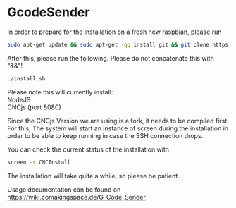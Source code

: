 # GcodeSender
In order to prepare for the installation on a fresh new raspbian, please run
```bash
sudo apt-get update && sudo apt-get -qq install git && git clone https://github.com/comakingspace/GcodeSender.git && cd GcodeSender
```

After this, please run the following. Please do not concatenate this with "&&"!
```bash
./install.sh
```

Please note this will currently install:  
NodeJS<br/>
CNCjs (port 8080)

Since the CNCjs Version we are using is a fork, it needs to be compiled first.<br/>
For this, The system will start an instance of screen during the installation in order to be able to keep running in case the SSH connection drops.

You can check the current status of the installation with 
```bash
screen -r CNCInstall
```
The installation will take quite a while, so please be patient.

Usage documentation can be found on  
https://wiki.comakingspace.de/G-Code_Sender
